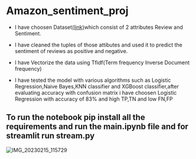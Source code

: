 
# Amazon_sentiment_proj



- I have choosen Dataset<a href="https://drive.google.com/file/d/1yXhMGfaElSHpjz5CXa9UxAtV7A7i14hl/view">(link)</a>which consist of 2 attributes Review and Sentiment.</br>
 - I have cleaned the tuples of those attibutes and used it to predict the sentiment of reviews as positive and negative.

 - I have Vectorize the data using Tfidf(Term frequency Inverse Document frequency)

 - I have tested the model with various algorithms such as Logistic Regression,Naive Bayes,KNN classifier and XGBoost classifier,after evaluating accuracy with confusion matrix i have choosen Logistic Regression with accuracy of 83% and high TP,TN and low FN,FP


## To run the notebook pip install all the requirements and run the main.ipynb file and for streamlit run stream.py


![IMG_20230215_115729](https://user-images.githubusercontent.com/75130402/218949930-7de89a79-1dea-47d9-9a7f-792d7b3da853.jpg)
